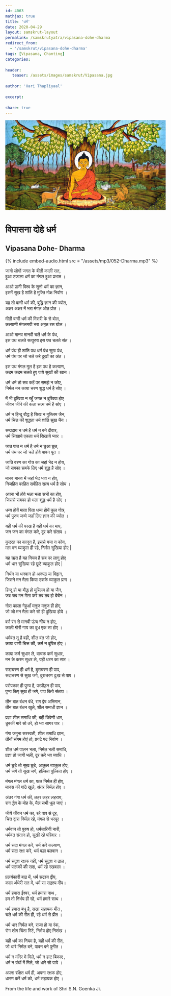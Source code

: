 ```yaml
---    
id: 4063    
mathjax: true    
title: 'धर्म'    
date: 2020-04-29    
layout: samskrut-layout 
permalink: /samskrutyatra/vipasana-dohe-dharma
redirect_from: 
  - '/samskrut/vipasana-dohe-dharma'
tags: [Vipasana, Chanting]    
categories:    
    
header:    
   teaser: /assets/images/samskrut/Vipasana.jpg    
    
author: 'Hari Thapliyaal'    
    
excerpt:    
    
share: true    
---    
```

    
![](/assets/images/samskrut/Vipasana.jpg)    
    
# विपासना दोहे धर्म    
## Vipasana Dohe- Dharma    
    
{% include embed-audio.html src = "/assets/mp3/052-Dharma.mp3" %}     
    
    
    
जागो लोगों जगत के बीती काली रात,    
हुआ उजाला धर्म का मंगल हुआ प्रभात ।    
    
आओ प्राणी विश्व के सुनो धर्म का ज्ञान,    
इसमें सुख है शांति है मुक्ति मोक्ष निर्वाण ।    
    
यह तो वाणी धर्म की, बुद्धि ज्ञान की ज्योत,    
अक्षर अक्षर में भरा मंगल ओत प्रोत ।    
    
मीठी वाणी धर्म की मिसरी के से बोल,    
कल्याणी मंगलमयी भरा अमृत रस घोल ।    
    
आओ मानव मानवी चलें धर्म के पंथ,    
इस पथ चलते सत्पुरुष इस पथ चलते संत ।    
    
धर्म पंथ ही शांति पथ धर्म पंथ सुख पंथ,    
धर्म पंथ पर जो चले करे दुखों का अंत ।    
    
इस पथ मंगल मूल है इस पथ है कल्याण,    
कदम कदम चलते हुए पाये सुखों की खान ।    
    
धर्म धर्म तो सब कहें पर समझे न कोए,    
निर्मल मन काया चरण शुद्ध धर्म है सोए ।    
    
मैं भी दुखिया न रहूँ जगत न दुखिया होए    
जीवन जीने की कला सत्य धर्म है सोए ।    
    
धर्म न हिन्दू बौद्ध है सिख न मुस्लिम जैन,    
धर्म चित्त की शुद्धता धर्म शांति सुख चैन ।    
    
सम्प्रदाय न धर्म है धर्म न बने दीवार,    
धर्म सिखाये एकता धर्म सिखाये प्यार ।    
    
जात पात न धर्म है धर्म न छुआ छूत,    
धर्म पंथ पर जो चले होवे पावन पूत ।    
    
जाति वरण का गोत्र का जहां भेद न होय,    
जो सबका सबके लिए धर्म शुद्ध है सोए ।    
    
मानव मानव में जहां भेद भाव न होए,    
निजहित परहित सर्वहित सत्य धर्म है सोय ।    
    
अपना भी होवे भला भला सभी का होए,    
जिससे सबका हो भला शुद्ध धर्म है सोए ।    
    
धन्य होयें माता पिता धन्य होयें कुल गोत्र,    
धर्म पुरुष जन्मे जहाँ लिए ज्ञान की ज्योत ।    
    
यही धर्म की परख है यही धर्म का माप,    
जन जन का मंगल करे, दूर करे संताप ।    
    
कुदरत का कानून है, इससे बचा न कोय,    
मल मन व्याकुल ही रहे, निर्मल सुखिया होए |    
    
यह ऋत है यह नियम है सब पर लागु होए    
धर्म धार सुखिया रहे छूटे व्याकुल होए |    
    
निर्धन या धनवान हो अनपढ़ या विद्वान,    
जिसने मन मैला किया उसके व्याकुल प्राण ।    
    
हिन्दू हो या बौद्ध हो मुस्लिम हो या जैन,    
जब जब मन मैला करे तब तब हो बैचैन ।    
    
गोरा काला गेहुआँ मनुज मनुज ही होए,    
जो जो मन मैला करे सो ही दुखिया होये ।    
    
वर्ण रंग से मानवी ऊंच नींच न होए,    
काली गोरी गाय का दूध एक सा होए ।    
    
धर्मवंत तू है वही, शील वंत जो होए,    
काया वाणी चित्त की, कर्म न दूषित होए ।    
    
काया कर्म सुधार ले, वाचक कर्म सुधार,    
मन के करम सुधर ले, यही धरम का सार ।    
    
सदाचरण ही धर्म है, दुराचरण ही पाप,    
सदाचरण से सुख जगे, दुराचरण दुःख से पाप ।    
    
परोपकार ही पुण्य है, परपीड़न ही पाप,    
पुण्य किए सुख ही जगे, पाप किये संताप ।    
    
तीन बात बंधन बंधे, राग द्वेष अभिमान,    
तीन बात बंधन खुले, शील समाधी ज्ञान ।    
    
प्रज्ञा शील समाधि की, बही त्रिवेणी धार,    
डुबकी मारे सो तरे, हो भव सागर पार ।    
    
गंगा जमुना सरस्वती, शील समाधि ज्ञान,    
तीनों संगम होएं तो, प्रगटे पद निर्वाण ।    
    
शील धर्म पालन भला, निर्मल भली समाधि,    
प्रज्ञा तो जागी भली, दूर करे भव व्याधि ।    
    
धर्म छूटे तो सुख छूटे, आकुल व्याकुल होए,    
धर्म जगे तो सुख जगे, हल्कित पुल्कित होए ।    
    
मंगल मंगल धर्म का, फल निर्मल ही होए,    
मानस की गांठे खुले, अंतर निर्मल होए ।    
    
अंतर गंगा धर्म की, लहर लहर लहराय,    
राग द्धेष के मोह के, मैल सभी धुल जाएं ।    
    
जीयें जीवन धर्म का, रहे पाप से दूर,    
चित्त द्वारा निर्मल रहे, मंगल से भरपूर ।    
    
धर्मवान तो पुरुष हो, धर्मचारिणी नारी,    
धर्मवंत संतान हो, सुखी रहे परिवार ।    
    
धर्म सदा मंगल करे, धर्म करे कल्याण,    
धर्म सदा रक्षा करे, धर्म बड़ा बलवान ।    
    
धर्म सदृश रक्षक नहीं, धर्म सुदृश न ढाल ,    
धर्म पालकों की सदा, धर्म रहे रखवाल ।    
    
प्रलयंकारी बाढ़ में, धर्म सद्रश्य द्वीप,    
काल अँधेरी रात में, धर्म सा सद्रश्य दीप।    
    
धर्म हमारा ईश्वर, धर्म हमारा नाथ ,    
हम तो निर्भय ही रहे, धर्म हमारे साथ ।    
    
धर्म हमारा बंधू है, सखा सहायक मीत ,    
चले धर्म की रीत ही, रहे धर्म से प्रीत ।    
    
धर्म धार निर्मल बने, राजा हो या रंक,    
रोग शोग चिंता मिटे, निर्भय होए निशंख ।    
    
यही धर्म का नियम है, यही धर्म की रीत,    
जो धारे निर्मल बने, पावन बने पुनीत ।    
    
धर्म न मंदिर मे मिले, धर्म न हाट बिकाए ,    
धर्म न ग्रंथों में मिले, जो धारे सो पाये ।    
    
अपना रक्षित धर्म ही, अपना रक्षक होए,    
धारण करें धर्म को, धर्म सहायक होए ।    
    
From the life and work of Shri S.N. Goenka Ji.    
    

